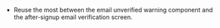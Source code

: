 - Reuse the most between the email unverified warning component and the after-signup email verification screen.
